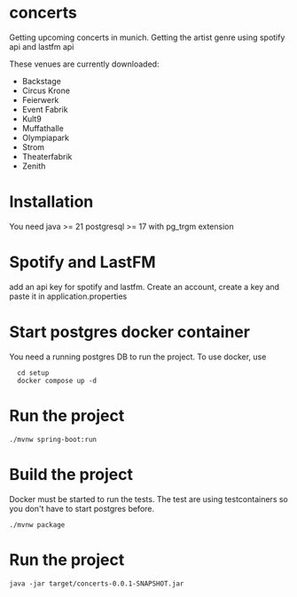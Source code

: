 # concerts

Getting upcoming concerts in munich. Getting the artist genre using spotify api and lastfm api 

These venues are currently downloaded:
- Backstage
- Circus Krone
- Feierwerk
- Event Fabrik
- Kult9
- Muffathalle
- Olympiapark
- Strom
- Theaterfabrik
- Zenith

# Installation

You need 
java >= 21
postgresql >= 17 with pg_trgm extension

# Spotify and LastFM

add an api key for spotify and lastfm. Create an account, create a key and paste it in application.properties

# Start postgres docker container
You need a running postgres DB to run the project. To use docker, use
```
  cd setup
  docker compose up -d
```

# Run the project
```
./mvnw spring-boot:run 
```

# Build the project

Docker must be started to run the tests. The test are using testcontainers so you don't have to start postgres before.

```
./mvnw package
```

# Run the project

```
java -jar target/concerts-0.0.1-SNAPSHOT.jar
```
